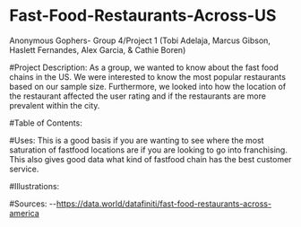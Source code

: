 # Fast-Food-Restaurants-Across-US
Anonymous Gophers- Group 4/Project 1
(Tobi Adelaja, Marcus Gibson, Haslett Fernandes, Alex Garcia, & Cathie Boren)


#Project Description:
As a group, we wanted to know about the fast food chains in the US. We were interested to know the most
popular restaurants based on our sample size. Furthermore, we looked into how the location of the restaurant
affected the user rating and if the restaurants are more prevalent within the city.


#Table of Contents:



#Uses:
This is a good basis if you are wanting to see where the most saturation of fastfood locations are if you are
looking to go into franchising. This also gives good data what kind of fastfood chain has the best customer
service.


#Illustrations:



#Sources:
--https://data.world/datafiniti/fast-food-restaurants-across-america
